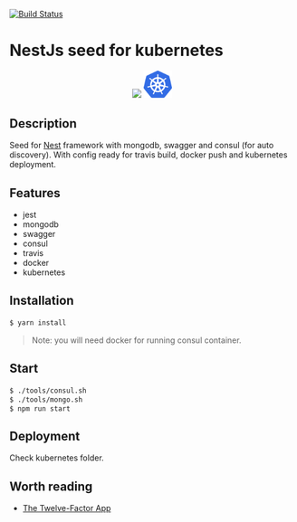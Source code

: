 [![Build Status](https://travis-ci.org/TilenTomakic/nestjs-seed.svg?branch=master)](https://github.com/TilenTomakic/nestjs-seed)

# NestJs seed for kubernetes

<div align="center">
  <img src="http://kamilmysliwiec.com/public/nest-logo.png" width="100">
  <img src="https://github.com/kubernetes/kubernetes/raw/master/logo/logo.png" width="50">
</div>


## Description

Seed for [Nest](https://github.com/nestjs/nest) framework with mongodb, swagger and consul (for auto discovery). With config ready for travis build, docker push and kubernetes deployment.


## Features

- jest
- mongodb
- swagger
- consul
- travis
- docker
- kubernetes
  
  
## Installation
```bash
$ yarn install
```
> Note: you will need docker for running consul container.


## Start

```
$ ./tools/consul.sh
$ ./tools/mongo.sh
$ npm run start
```

## Deployment

Check kubernetes folder.

## Worth reading

- [The Twelve-Factor App](https://12factor.net)
